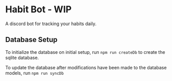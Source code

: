 # Habit Bot - WIP

A discord bot for tracking your habits daily.

## Database Setup

To initialize the database on initial setup, run `npm run createDb` to create the sqlite database.

To update the database after modifications have been made to the database models, run `npm run syncDb`
